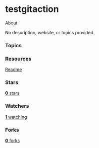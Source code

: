 # testgitaction

 About

No description, website, or topics provided.

### Topics

### Resources

[ Readme](https://github.com/kexi292/testgitaction#readme)



### Stars

[ **0** stars](https://github.com/kexi292/testgitaction/stargazers)

### Watchers

[ **1** watching](https://github.com/kexi292/testgitaction/watchers)

### Forks

[ **0** forks](https://github.com/kexi292/testgitaction/forks)
